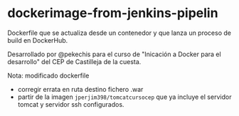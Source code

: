 # dockerimage-from-jenkins-pipelin

Dockerfile que se actualiza desde un contenedor y que lanza un proceso de build en DockerHub.

Desarrollado por @pekechis para el curso de "Inicación a Docker para el desarrollo" del CEP de Castilleja de la cuesta.

Nota: modificado dockerfile 
 - corregir errata en ruta destino fichero .war
 - partir de la imagen `jperjim398/tomcatcursocep` que ya incluye el servidor tomcat y servidor ssh configurados. 

